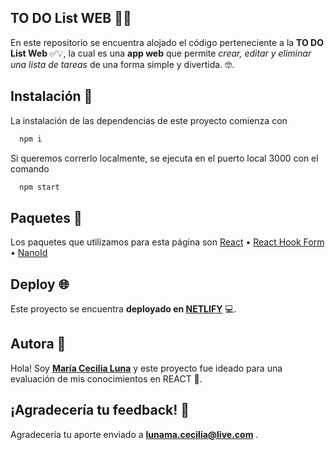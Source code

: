 ## TO DO List WEB 👋🤖

En este repositorio se encuentra alojado el código perteneciente a la **TO DO List Web** ✅💡, la cual es una **app web** que permite *crear, editar y eliminar una lista de tareas* de una forma simple y divertida. 🤓.


## Instalación 📎

La instalación de las dependencias de este proyecto comienza con

```bash
  npm i
```

Si queremos correrlo localmente, se ejecuta en el puerto local 3000 con el comando

```bash
  npm start
```

## Paquetes 🚀
Los paquetes que utilizamos para esta página son
[React](https://react.dev/)
• [React Hook Form](https://react-hook-form.com/)
• [NanoId](https://www.npmjs.com/package/nanoid)

    
## Deploy 🌐

Este proyecto se encuentra **deployado en [NETLIFY](https://todo-list-app-gl.netlify.app/)** 💻.


## Autora 🎨

Hola! Soy **[María Cecilia Luna](https://github.com/MCeciliaLuna)** y este proyecto fue ideado para una evaluación de mis conocimientos en REACT 🎨.

## ¡Agradecería tu feedback! 🤝

Agradecería tu aporte enviado a **lunama.cecilia@live.com** .

